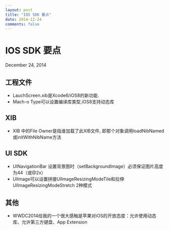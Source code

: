 ```yaml
---
layout: post
title: "IOS SDK 要点"
date: 2014-12-24
comments: false
---
```

# IOS SDK 要点
December 24, 2014

## 工程文件
* LauchScreen.xib是Xcode6/iOS8的新功能.
* Mach-o Type可以设置编译库类型,iOS8支持动态库

## XIB
* XIB 中的File Owner是指谁加载了此XIB文件, 即那个对象调用loadNibNamed或initWithNibName方法


## UI SDK
* UINavigationBar 设置背景图时（setBackgroundImage）必须保证图片高度为44（或@2x）
* UIImage可以设置拼接UIImageResizingModeTile和拉伸UIImageResizingModeStretch 2种模式

## 其他
* WWDC2014给我的一个很大感触是苹果对iOS的开放态度：允许使用动态库、允许第三方键盘、App Extension